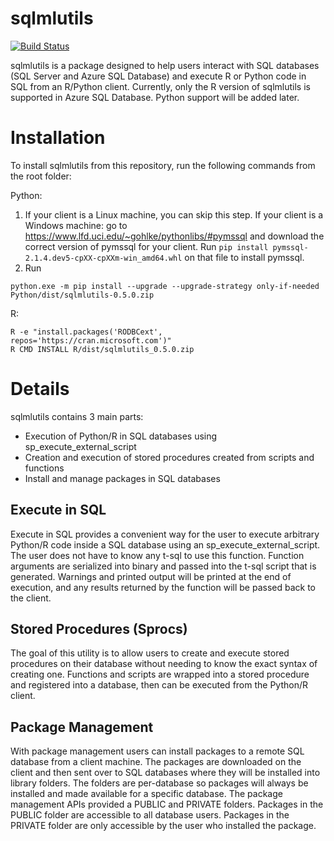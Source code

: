 # sqlmlutils

[![Build Status](https://travis-ci.com/Microsoft/sqlmlutils.svg?branch=master)](https://travis-ci.com/Microsoft/sqlmlutils)

sqlmlutils is a package designed to help users interact with SQL databases (SQL Server and Azure SQL Database) and execute R or Python code in SQL from an R/Python client. 
Currently, only the R version of sqlmlutils is supported in Azure SQL Database. Python support will be added later.

# Installation

To install sqlmlutils from this repository, run the following commands from the root folder:

Python:
1. If your client is a Linux machine, you can skip this step. If your client is a Windows machine: go to https://www.lfd.uci.edu/~gohlke/pythonlibs/#pymssql and download the correct version of pymssql for your client. Run ```pip install pymssql-2.1.4.dev5-cpXX-cpXXm-win_amd64.whl``` on that file to install pymssql.
2. Run
```
python.exe -m pip install --upgrade --upgrade-strategy only-if-needed Python/dist/sqlmlutils-0.5.0.zip
```

R:
```
R -e "install.packages('RODBCext', repos='https://cran.microsoft.com')"
R CMD INSTALL R/dist/sqlmlutils_0.5.0.zip
```

# Details

sqlmlutils contains 3 main parts:
- Execution of Python/R in SQL databases using sp_execute_external_script
- Creation and execution of stored procedures created from scripts and functions
- Install and manage packages in SQL databases

## Execute in SQL

Execute in SQL provides a convenient way for the user to execute arbitrary Python/R code inside a SQL database using an sp_execute_external_script. The user does not have to know any t-sql to use this function. Function arguments are serialized into binary and passed into the t-sql script that is generated. Warnings and printed output will be printed at the end of execution, and any results returned by the function will be passed back to the client. 

## Stored Procedures (Sprocs)

The goal of this utility is to allow users to create and execute stored procedures on their database without needing to know the exact syntax of creating one. Functions and scripts are wrapped into a stored procedure and registered into a database, then can be executed from the Python/R client.

## Package Management

With package management users can install packages to a remote SQL database from a client machine. The packages are downloaded on the client and then sent over to SQL databases where they will be installed into library folders. The folders are per-database so packages will always be installed and made available for a specific database. The package management APIs provided a PUBLIC and PRIVATE folders. Packages in the PUBLIC folder are accessible to all database users. Packages in the PRIVATE folder are only accessible by the user who installed the package.
